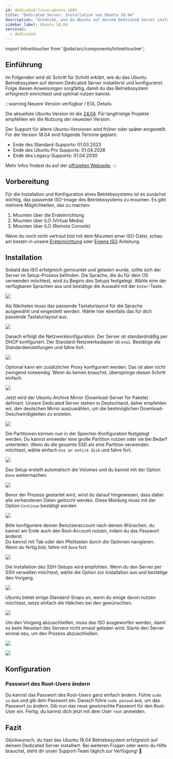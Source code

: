 ```yaml
---
id: dedicated-linux-ubuntu-1804
title: "Dedicated Server: Installation von Ubuntu 18.04"
description: "Entdecke, wie du Ubuntu auf deinem Dedicated Server installierst und konfigurierst für optimale Performance und langfristigen Support → Jetzt mehr erfahren"
sidebar_label: Ubuntu 18.04
services:
  - dedicated
---
```


import InlineVoucher from '@site/src/components/InlineVoucher';

## Einführung

Im Folgenden wird dir Schritt für Schritt erklärt, wie du das Ubuntu Betriebssystem auf deinem Dedicated Server installierst und konfigurierst. Folge diesen Anweisungen sorgfältig, damit du das Betriebssystem erfolgreich einrichtest und optimal nutzen kannst.



:::warning Neuere Version verfügbar / EOL Details

Die aktuellste Ubuntu Version ist die [24.04](dedicated-linux-ubuntu.md). Für langfristige Projekte empfehlen wir die Nutzung der neuesten Version.

Der Support für ältere Ubuntu-Versionen wird früher oder später eingestellt. Für die Version 18.04 sind folgende Termine geplant:

- Ende des Standard-Supports: 01.03.2023
- Ende des Ubuntu Pro Supports: 01.04.2028
- Ende des Legacy-Supports: 01.04.2030

Mehr Infos findest du auf der [offiziellen Webseite](https://ubuntu.com/about/release-cycle).
:::


<InlineVoucher />

## Vorbereitung

Für die Installation und Konfiguration eines Betriebssystems ist es zunächst wichtig, das passende ISO-Image des Betriebssystems zu mounten. Es gibt mehrere Möglichkeiten, das zu machen:

1. Mounten über die Ersteinrichtung
2. Mounten über iLO (Virtual Media)
3. Mounten über iLO (Remote Console)

Wenn du noch nicht vertraut bist mit dem Mounten einer ISO-Datei, schau am besten in unsere [Ersteinrichtung](dedicated-setup.md) oder [Eigene ISO](dedicated-iso.md) Anleitung.



## Installation

Sobald das ISO erfolgreich gemountet und geladen wurde, sollte sich der Server im Setup-Prozess befinden. Die Sprache, die du für dein OS verwenden möchtest, wird zu Beginn des Setups festgelegt. Wähle eine der verfügbaren Sprachen aus und bestätige die Auswahl mit der `Enter`-Taste.

![](https://screensaver01.zap-hosting.com/index.php/s/yrHMNzstM23XZH6/preview)

Als Nächstes muss das passende Tastaturlayout für die Sprache ausgewählt und eingestellt werden. Wähle hier ebenfalls das für dich passende Tastaturlayout aus.

![](https://screensaver01.zap-hosting.com/index.php/s/x9kYGEWS5fy7Wjp/preview)

Danach erfolgt die Netzwerkkonfiguration. Der Server ist standardmäßig per DHCP konfiguriert. Der Standard-Netzwerkadapter ist `eno1`. Bestätige die Standardeinstellungen und fahre fort.

![](https://screensaver01.zap-hosting.com/index.php/s/6mr5kAKJQ39iJt5/preview)

Optional kann ein zusätzlicher Proxy konfiguriert werden. Das ist aber nicht zwingend notwendig. Wenn du keinen brauchst, überspringe diesen Schritt einfach.

![](https://screensaver01.zap-hosting.com/index.php/s/tz97Ee8ZQkxAGGb/preview)

Jetzt wird der Ubuntu Archive Mirror (Download-Server für Pakete) definiert. Unsere Dedicated Server stehen in Deutschland, daher empfehlen wir, den deutschen Mirror auszuwählen, um die bestmöglichen Download-Geschwindigkeiten zu erzielen.

![](https://screensaver01.zap-hosting.com/index.php/s/xNknNyWAbd5DnsZ/preview)

Die Partitionen können nun in der Speicher-Konfiguration festgelegt werden. Du kannst entweder eine große Partition nutzen oder sie bei Bedarf unterteilen. Wenn du die gesamte SSD als eine Partition verwenden möchtest, wähle einfach `Use an entire disk` und fahre fort.

![](https://screensaver01.zap-hosting.com/index.php/s/2dJ9oeMGjpWn6cZ/preview)

Das Setup erstellt automatisch die Volumes und du kannst mit der Option `Done` weitermachen.

![](https://screensaver01.zap-hosting.com/index.php/s/WXfzt57Rtm2SQLD/preview)

Bevor der Prozess gestartet wird, wirst du darauf hingewiesen, dass dabei alle vorhandenen Daten gelöscht werden. Diese Meldung muss mit der Option `Continue` bestätigt werden.

![](https://screensaver01.zap-hosting.com/index.php/s/L3YcGNbYWpMmaDj/preview)

Bitte konfiguriere deinen Benutzeraccount nach deinen Wünschen, du kannst am Ende auch den Root-Account nutzen, indem du das Passwort änderst.  
Du kannst mit Tab oder den Pfeiltasten durch die Optionen navigieren. Wenn du fertig bist, fahre mit `Done` fort.

![](https://screensaver01.zap-hosting.com/index.php/s/mqrjmF2ZmA2Qj9z/preview)

Die Installation des SSH-Setups wird empfohlen. Wenn du den Server per SSH verwalten möchtest, wähle die Option zur Installation aus und bestätige den Vorgang.

![](https://screensaver01.zap-hosting.com/index.php/s/Xz3zzMdZ6C523ip/preview)

Ubuntu bietet einige Standard-Snaps an, wenn du einige davon nutzen möchtest, setze einfach die Häkchen bei den gewünschten.

![](https://screensaver01.zap-hosting.com/index.php/s/wcGiSwX935jXeex/preview)

Um den Vorgang abzuschließen, muss das ISO ausgeworfen werden, damit es beim Neustart des Servers nicht erneut geladen wird. Starte den Server einmal neu, um den Prozess abzuschließen.

![](https://screensaver01.zap-hosting.com/index.php/s/SzrxCtJTx2S8Nef/preview)



![](https://screensaver01.zap-hosting.com/index.php/s/x3BRLSepSDFnYGA/preview)



## Konfiguration



### Passwort des Root-Users ändern

Du kannst das Passwort des Root-Users ganz einfach ändern. Führe `sudo su` aus und gib dein Passwort ein. Danach führe `sudo passwd` aus, um das Passwort zu ändern. Gib nun das neue gewünschte Passwort für den Root-User ein. Fertig, du kannst dich jetzt mit dem User `root` anmelden.



## Fazit

Glückwunsch, du hast das Ubuntu 18.04 Betriebssystem erfolgreich auf deinem Dedicated Server installiert. Bei weiteren Fragen oder wenn du Hilfe brauchst, steht dir unser Support-Team täglich zur Verfügung! 🙂






<InlineVoucher />